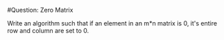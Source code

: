 #Question: Zero Matrix

Write an algorithm such that if an element in an m*n matrix is 0, it's entire row and column are set to 0.